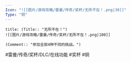 ```yaml
---
Icon: "![[图片/游戏攻略/雷曼/传奇/奖杯/无所不在！.png|30]]"
Type: "铜"
---
```

```ad-common-bronze-trophy
title: (Title:: "无所不在！")
![[图片/游戏攻略/雷曼/传奇/奖杯/无所不在！.png|100]]

(Comment:: "参加全部4种不同的挑战。")
```

#雷曼/传奇/奖杯/DLC/在线功能 #奖杯 #铜
